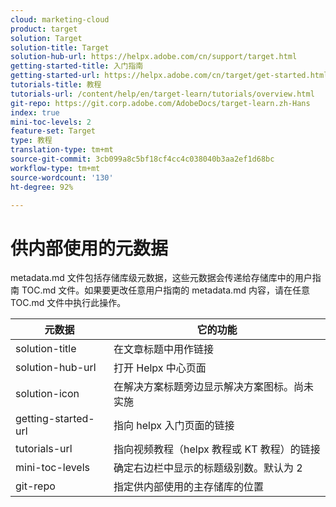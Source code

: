 ```yaml
---
cloud: marketing-cloud
product: target
solution: Target
solution-title: Target
solution-hub-url: https://helpx.adobe.com/cn/support/target.html
getting-started-title: 入门指南
getting-started-url: https://helpx.adobe.com/cn/target/get-started.html
tutorials-title: 教程
tutorials-url: /content/help/en/target-learn/tutorials/overview.html
git-repo: https://git.corp.adobe.com/AdobeDocs/target-learn.zh-Hans
index: true
mini-toc-levels: 2
feature-set: Target
type: 教程
translation-type: tm+mt
source-git-commit: 3cb099a8c5bf18cf4cc4c038040b3aa2ef1d68bc
workflow-type: tm+mt
source-wordcount: '130'
ht-degree: 92%

---
```



# 供内部使用的元数据

metadata.md 文件包括存储库级元数据，这些元数据会传递给存储库中的用户指南 TOC.md 文件。如果要更改任意用户指南的 metadata.md 内容，请在任意 TOC.md 文件中执行此操作。

| 元数据 | 它的功能 |
|--- |--- |
| solution-title | 在文章标题中用作链接 |
| solution-hub-url | 打开 Helpx 中心页面 |
| solution-icon | 在解决方案标题旁边显示解决方案图标。尚未实施 |
| getting-started-url | 指向 helpx 入门页面的链接 |
| tutorials-url | 指向视频教程（helpx 教程或 KT 教程）的链接 |
| mini-toc-levels | 确定右边栏中显示的标题级别数。默认为 2 |
| git-repo | 指定供内部使用的主存储库的位置 |
